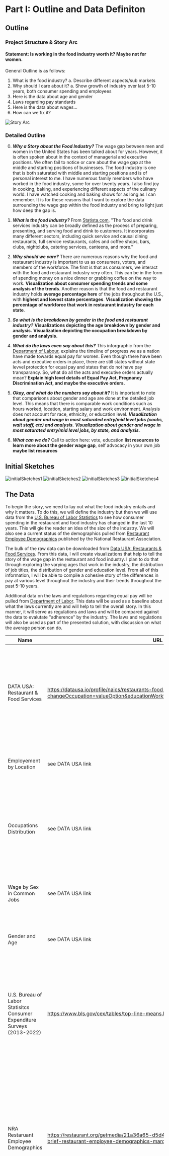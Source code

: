 # Part I: Outline and Data Definiton

## Outline
### Project Structure & Story Arc
#### Statement: Is working in the food industry worth it? Maybe not for women.
General Outline is as follows:
1. What is the food industry?
  a. Describe different aspects/sub markets
2. Why should I care about it?
  a. Show growth of industry over last 5-10 years, both consumer spending and employees
3. Here is the data about age and gender
4. Laws regarding pay standards
5. Here is the data about wages...
6. How can we fix it?

![Story Arc](/storyArc.jpg)

### Detailed Outline
0. ***Why a Story about the Food Industry?***
The wage gap between men and women in the United States has been talked about for years. However, it is often spoken about in the context of managerial and executive positions. We often fail to notice or care about the wage gap at the middle and starting positions of businesses. The food industry is one that is both saturated with middle and starting positions and is of personal interest to me. I have numerous family members who have worked in the food industry, some for over twenty years. I also find joy in cooking, baking, and experiencing different aspects of the culinary world. I have watched cooking and baking shows for as long as I can remember. It is for these reasons that I want to explore the data surrounding the wage gap within the food industry and bring to light just how deep the gap is.
1. ***What is the food industry?***
From [Statista.com](https://www.statista.com/markets/420/topic/494/food-drink-services/#overview), "The food and drink services industry can be broadly defined as the process of preparing, presenting, and serving food and drink to customers. It incorporates many different sectors, including quick service and causal dining restaurants, full service restaurants, cafes and coffee shops, bars, clubs, nightclubs, catering services, canteens, and more." 

2. ***Why should we care?***
There are numerous reasons why the food and restaurant industry is important to us as consumers, voters, and members of the workforce. The first is that as consumers, we interact with the food and restaurant industry very often. This can be in the form of spending money on a nice dinner or grabbing coffee on the way to work. **Visualization about consumer spending trends and some analysis of the trends**. Another reason is that the food and restaurant industry holds **average percentage here** of the jobs throughout the U.S., with **highest and lowest state percentages**. **Visualization showing the percentage of workforce that work in restaurant industry for each state**. 

3. ***So what is the breakdown by gender in the food and restaurant industry?*** **Visualizations depicting the age breakdown by gender and analysis.** **Visualization depicting the occupation breakdown by gender and analysis.**

4. ***What do the laws even say about this?***
This inforgraphic from the [Department of Labour](https://www.dol.gov/sites/dolgov/files/WB/508_Equal_Pay_Act_06212023.pdf), explains the timeline of progress we as a nation have made towards equal pay for women. Even though there have been acts and executive orders in place, there are still states without state levvel protection for equal pay and states that do not have pay transparancy. So, what do all the acts and executive orders actually mean? **Explain high level details of Equal Pay Act, Pregnancy Discrimination Act, and maybe the executive orders.**
   
5. ***Okay, and what do the numbers say about it?***
It is important to note that comparisons about gender and age are done at the detailed job level. This means that there is comparable work conditions such as hours worked, location, starting salary and work environment. Analysis does not account for race, ethnicity, or education level. 
***Visualization about gender and wage in most saturated entry/mid level jobs (cooks, wait staff, etc) and analysis.***
***Visualization about gender and wage in most saturated entry/mid level jobs, by state, and analysis.***

6. ***What can we do?***
Call to action here: vote, education **list resources to learn more about the gender wage gap**, self advocacy in your own job **maybe list resources**

## Initial Sketches
![initialSketches1](/initialSketchesP1.jpg)
![initialSketches2](/initialSketchesP2.jpg)
![initialSketches3](/initialSketchesP3.jpg)
![initialSketches4](/initialSkecthesP4.jpg)



## The Data
To begin the story, we need to lay out what the food industry entails and why it matters. To do this, we will define the industry but then we will use data from the [U.S. Bureau of Labor Statistics](https://www.bls.gov/cex/tables/calendar-year/mean/cu-all-multi-year-2013-2020.pdf) to see how consumer spending in the restaurant and food industry has changed in the last 10 years. This will gie the reader an idea of the size of the industry. We will also see a current status of the demographics pulled from [Restaurant Employee Demographics](https://restaurant.org/getmedia/21a36a65-d5d4-41d0-af5c-737ab545d65a/nra-data-brief-restaurant-employee-demographics-march-2022.pdf) published by the National Restaurant Association.

The bulk of the raw data can be downloaded from [Data USA: Restaurants & Food Services](https://datausa.io/profile/naics/restaurants-food-services?changeOccupation=valueOption&educationWorkforceWage=wage&workforcePyramid=wage). From this data, I will create visualizations that help to tell the story of the wage gap in the restaurant and food industry. I plan to do that through exploring the varying ages that work in the industry, the distribution of job titles, the distribution of gender and education level. From all of this information, I will be able to compile a cohesive story of the differences in pay at various level throughout the industry and their trends throughout the past 5-10 years. 

Additional data on the laws and regulations regarding equal pay will be pulled from [Department of Labor](https://www.dol.gov/agencies/wb/equal-pay-protections). This data will be used as a baseline about what the laws currently are and will help to tell the overall story. In this manner, it will serve as regulations and laws and will be compared against the data to evalutate "adherence" by the industry. The laws and regulations will also be used as part of the presented solution, with discussion on what the average person can do.

| Name | URL | Description |
|------|-----|-------------|
|  DATA USA: Restaurant & Food Services    | https://datausa.io/profile/naics/restaurants-food-services?changeOccupation=valueOption&educationWorkforceWage=wage&workforcePyramid=wage    | There are four different datasets I pulled from this site. They are: Employement by Location, Occupations Distribution, Wage by Sex in Common Jobs, and Gender and Age.      |
| Employement by Location     |  see DATA USA link   |  Gives us the average salary for employees in the food industry by state from 2014-2020           |
| Occupations Distribution      |  see DATA USA link   |   For each entry, it gives the occupation title at various levels of aggregation along with the population size, wage statistics, and number of records         |
| Wage by Sex in Common Jobs      |  see DATA USA link   |  For each entry, gives us the average wage by year by job occupation, by sex      |
| Gender and Age      |  see DATA USA link   |    For each entry, gives us the year, gender, average salary, and age range   |
| U.S. Bureau of Labor Statisitcs Consumer Expenditure Surveys (2013-2022) | https://www.bls.gov/cex/tables/top-line-means.htm | This data set gives the annual consumer spending in various categories over each year. It will be used to show how general sending habits have changed on food outside of the home |
| NRA Restaruant Employee Demographics | https://restaurant.org/getmedia/21a36a65-d5d4-41d0-af5c-737ab545d65a/nra-data-brief-restaurant-employee-demographics-march-2022.pdf | Gives the most up to date published information (2022) on national restaurant employee demographics. This includes race, gender, age, education, and many other statistics. It may be used in conjunction with the DATA USA data sets to compare trends or as additional information|
| U.S. Department of Labour Women's Bureau: Equal Pay in the United States | https://www.dol.gov/sites/dolgov/files/WB/equalpay/508_WB_issuebrief-equal-pay_03142023.pdf | This is a brief issued by the Women's Bureau of the DOL that provides information and a timeline of equal pay regulations and legislation. It will be used as both background and as part of the call to action. |

## Method and Medium
There is a vast amount of data involved in this project from various sources. In order to keep it organized, data cleaning and preparation will be completed using Tableau Prep. Then, data analysis and visualizations for this project will be done utilzing Tableau Desktop and Flourish Studio. The story will be compiled and visualized utilizing Shorthand. Throughout the process of creating and refining the story an accompanying visualizations, I will utilize user feedback through surveys and general conversations to determine where changes need to be made. 

## References


  Dalrymple, Amy. *Equal Pay in the United States: Salary History Bans*. Issue Brief, Women’s Bureau U.S. Department of Labor, Mar. 2023, p. 12, https://www.dol.gov/sites/dolgov/files/WB/equalpay/508_WB_issuebrief-equal-pay_03142023.pdf.
  
  DATA USA. *RESTAURANTS & FOOD SERVICES*. CSV, https://datausa.io/profile/naics/restaurants-food-services?changeOccupation=valueOption&educationWorkforceWage=wage&workforcePyramid=wage. Accessed 24 Sept. 2023.

  “Food & Drink Services.” *Statista*, https://www.statista.com/markets/420/topic/494/food-drink-services/#overview. Accessed 26 Sept. 2023.

  National Restaurant Association. *Restaurant Employee Demographics*. Mar. 2022, p. 10, https://restaurant.org/getmedia/21a36a65-d5d4-41d0-af5c-737ab545d65a/nra-data-brief-restaurant-employee-demographics-march-2022.pdf.
  
  U.S. Bureau of Labor Statistics. *Average Annual Expenditures and Characteristics of All Consumer Units, Consumer Expenditure Surveys, 2013-2020*. Sept. 2021, https://www.bls.gov/cex/tables/calendar-year/mean/cu-all-multi-year-2013-2020.pdf.
  
  U.S. Bureau of Labor Statistics. *Average Annual Expenditures and Characteristics of All Consumer Units, Consumer Expenditure Surveys, 2021-2022*. Sept. 2023, https://www.bls.gov/cex/tables/calendar-year/mean/cu-all-multi-year-2021-2022.pdf.

[Part II](/finalProjectP2.md) | [Part III](/finalProjectP3.md) | [Back to Home Page](https://abbywilton.github.io/Wilton_publicPortfolio/)




